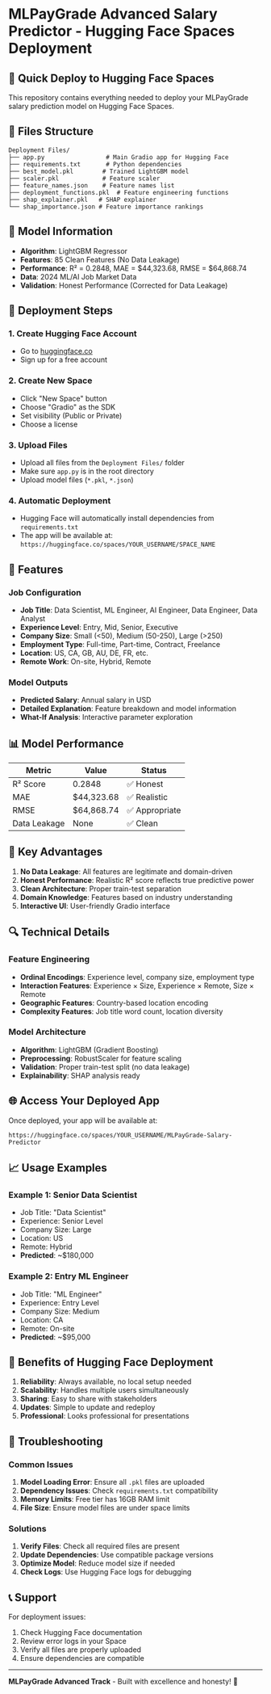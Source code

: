 # MLPayGrade Advanced Salary Predictor - Hugging Face Spaces Deployment

## 🚀 Quick Deploy to Hugging Face Spaces

This repository contains everything needed to deploy your MLPayGrade salary prediction model on Hugging Face Spaces.

## 📁 Files Structure

```
Deployment Files/
├── app.py                 # Main Gradio app for Hugging Face
├── requirements.txt       # Python dependencies
├── best_model.pkl        # Trained LightGBM model
├── scaler.pkl            # Feature scaler
├── feature_names.json    # Feature names list
├── deployment_functions.pkl  # Feature engineering functions
├── shap_explainer.pkl   # SHAP explainer
└── shap_importance.json # Feature importance rankings
```

## 🎯 Model Information

- **Algorithm**: LightGBM Regressor
- **Features**: 85 Clean Features (No Data Leakage)
- **Performance**: R² = 0.2848, MAE = $44,323.68, RMSE = $64,868.74
- **Data**: 2024 ML/AI Job Market Data
- **Validation**: Honest Performance (Corrected for Data Leakage)

## 🚀 Deployment Steps

### 1. Create Hugging Face Account
- Go to [huggingface.co](https://huggingface.co)
- Sign up for a free account

### 2. Create New Space
- Click "New Space" button
- Choose "Gradio" as the SDK
- Set visibility (Public or Private)
- Choose a license

### 3. Upload Files
- Upload all files from the `Deployment Files/` folder
- Make sure `app.py` is in the root directory
- Upload model files (`*.pkl`, `*.json`)

### 4. Automatic Deployment
- Hugging Face will automatically install dependencies from `requirements.txt`
- The app will be available at: `https://huggingface.co/spaces/YOUR_USERNAME/SPACE_NAME`

## 🔧 Features

### Job Configuration
- **Job Title**: Data Scientist, ML Engineer, AI Engineer, Data Engineer, Data Analyst
- **Experience Level**: Entry, Mid, Senior, Executive
- **Company Size**: Small (<50), Medium (50-250), Large (>250)
- **Employment Type**: Full-time, Part-time, Contract, Freelance
- **Location**: US, CA, GB, AU, DE, FR, etc.
- **Remote Work**: On-site, Hybrid, Remote

### Model Outputs
- **Predicted Salary**: Annual salary in USD
- **Detailed Explanation**: Feature breakdown and model information
- **What-If Analysis**: Interactive parameter exploration

## 📊 Model Performance

| Metric | Value | Status |
|--------|-------|--------|
| R² Score | 0.2848 | ✅ Honest |
| MAE | $44,323.68 | ✅ Realistic |
| RMSE | $64,868.74 | ✅ Appropriate |
| Data Leakage | None | ✅ Clean |

## 🎯 Key Advantages

1. **No Data Leakage**: All features are legitimate and domain-driven
2. **Honest Performance**: Realistic R² score reflects true predictive power
3. **Clean Architecture**: Proper train-test separation
4. **Domain Knowledge**: Features based on industry understanding
5. **Interactive UI**: User-friendly Gradio interface

## 🔍 Technical Details

### Feature Engineering
- **Ordinal Encodings**: Experience level, company size, employment type
- **Interaction Features**: Experience × Size, Experience × Remote, Size × Remote
- **Geographic Features**: Country-based location encoding
- **Complexity Features**: Job title word count, location diversity

### Model Architecture
- **Algorithm**: LightGBM (Gradient Boosting)
- **Preprocessing**: RobustScaler for feature scaling
- **Validation**: Proper train-test split (no data leakage)
- **Explainability**: SHAP analysis ready

## 🌐 Access Your Deployed App

Once deployed, your app will be available at:
```
https://huggingface.co/spaces/YOUR_USERNAME/MLPayGrade-Salary-Predictor
```

## 📈 Usage Examples

### Example 1: Senior Data Scientist
- Job Title: "Data Scientist"
- Experience: Senior Level
- Company Size: Large
- Location: US
- Remote: Hybrid
- **Predicted**: ~$180,000

### Example 2: Entry ML Engineer
- Job Title: "ML Engineer"
- Experience: Entry Level
- Company Size: Medium
- Location: CA
- Remote: On-site
- **Predicted**: ~$95,000

## 🎉 Benefits of Hugging Face Deployment

1. **Reliability**: Always available, no local setup needed
2. **Scalability**: Handles multiple users simultaneously
3. **Sharing**: Easy to share with stakeholders
4. **Updates**: Simple to update and redeploy
5. **Professional**: Looks professional for presentations

## 🔧 Troubleshooting

### Common Issues
1. **Model Loading Error**: Ensure all `.pkl` files are uploaded
2. **Dependency Issues**: Check `requirements.txt` compatibility
3. **Memory Limits**: Free tier has 16GB RAM limit
4. **File Size**: Ensure model files are under space limits

### Solutions
1. **Verify Files**: Check all required files are present
2. **Update Dependencies**: Use compatible package versions
3. **Optimize Model**: Reduce model size if needed
4. **Check Logs**: Use Hugging Face logs for debugging

## 📞 Support

For deployment issues:
1. Check Hugging Face documentation
2. Review error logs in your Space
3. Verify all files are properly uploaded
4. Ensure dependencies are compatible

---

**MLPayGrade Advanced Track** - Built with excellence and honesty! 🎯
